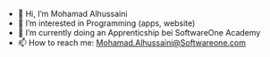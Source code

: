 - 👋 Hi, I’m Mohamad Alhussaini
- 👀 I’m interested in Programming (apps, website)
- 🌱 I’m currently doing an Apprenticship bei SoftwareOne Academy
- 📫 How to reach me: Mohamad.Alhussaini@Softwareone.com

<!---
AlhussainiSWO/AlhussainiSWO is a ✨ special ✨ repository because its `README.md` (this file) appears on your GitHub profile.
You can click the Preview link to take a look at your changes.
--->
